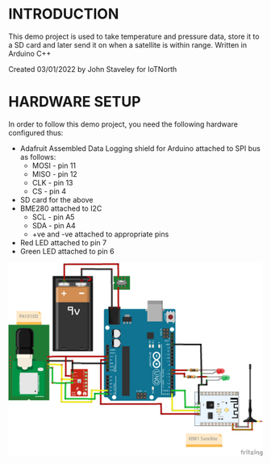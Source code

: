 # INTRODUCTION

This demo project is used to take temperature and pressure data, store it to a SD card and later send it on when a satellite is within range. Written in Arduino C++

Created 03/01/2022 by John Staveley for IoTNorth

# HARDWARE SETUP
In order to follow this demo project, you need the following hardware configured thus:

- Adafruit Assembled Data Logging shield for Arduino attached to SPI bus as follows:
	- MOSI - pin 11
	- MISO - pin 12
	- CLK - pin 13
	- CS - pin 4
- SD card for the above
- BME280 attached to I2C
    - SCL - pin A5
	- SDA - pin A4
	- +ve and -ve attached to appropriate pins
- Red LED attached to pin 7
- Green LED attached to pin 6

![Hardware configuration for satellite logger](https://raw.githubusercontent.com/johnstaveley/Satellite/main/SatelliteHardware.png "Circuit diagram")

  
